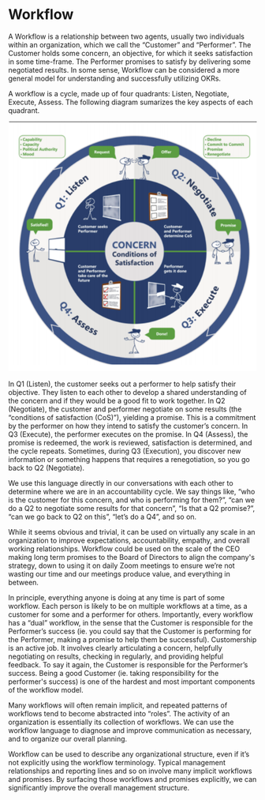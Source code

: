 # Workflow

A Workflow is a relationship between two agents, usually two individuals within
an organization, which we call the “Customer” and “Performer”. The Customer
holds some concern, an objective, for which it seeks satisfaction in some
time-frame. The Performer promises to satisfy by delivering some negotiated
results. In some sense, Workflow can be considered a more general model for
understanding and successfully utilizing OKRs. 

A workflow is a cycle, made up of four quadrants: Listen, Negotiate,
Execute, Assess. The following diagram sumarizes the key aspects of each
quadrant.

![Workflow Image](./images/workflow.png)


In Q1 (Listen), the customer seeks out a performer to help satisfy their objective. They
listen to each other to develop a shared understanding of the concern and if
they would be a good fit to work together. In Q2 (Negotiate), the customer and performer
negotiate on some results (the “conditions of satisfaction (CoS)”), yielding a
promise. This is a commitment by the performer on how they intend to satisfy
the customer’s concern. In Q3 (Execute), the performer executes on the promise. In Q4 (Assess),
the promise is redeemed, the work is reviewed, satisfaction is determined, and
the cycle repeats. Sometimes, during Q3 (Execution), you discover new
information or something happens that requires a renegotiation, so you go back
to Q2 (Negotiate).

We use this language directly in our conversations with each other to determine
where we are in an accountability cycle. We say things like, “who is the
customer for this concern, and who is performing for them?”, “can we do a Q2 to
negotiate some results for that concern”, “Is that a Q2 promise?”, “can we go
back to Q2 on this”, “let’s do a Q4”, and so on. 

While it seems obvious and trivial, it can be used on virtually any scale in an
organization to improve expectations, accountability, empathy, and overall
working relationships. Workflow could be used on the scale of the CEO making
long term promises to the Board of Directors to align the company's strategy,
down to using it on daily Zoom meetings to ensure we’re not wasting our time
and our meetings produce value, and everything in between. 

In principle, everything anyone is doing at any time is part of some workflow.
Each person is likely to be on multiple workflows at a time, as a customer for
some and a performer for others. Importantly, every workflow has a “dual”
workflow, in the sense that the Customer is responsible for the Performer’s
success (ie. you could say that the Customer is performing for the Performer,
making a promise to help them be successful). Customership is an active job. It
involves clearly articulating a concern, helpfully negotiating on results,
checking in regularly, and providing helpful feedback. To say it again, the
Customer is responsible for the Performer’s success. Being a good Customer
(ie. taking responsibility for the performer's success) is
one of the hardest and most important components of the workflow model.

Many workflows will often remain implicit, and repeated patterns of workflows
tend to become abstracted into “roles”. The activity of an organization is
essentially its collection of workflows. We can use the workflow language to
diagnose and improve communication as necessary, and to organize our overall
planning. 

Workflow can be used to describe any organizational structure, even if it’s not
explicitly using the workflow terminology. Typical management relationships and
reporting lines and so on involve many implicit workflows and promises. By
surfacing those workflows and promises explicitly, we can significantly improve
the overall management structure. 

